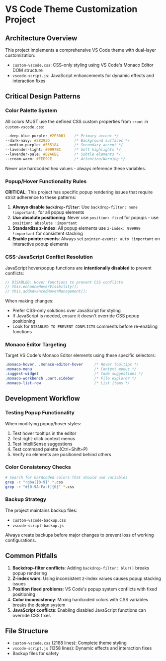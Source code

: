 # VS Code Theme Customization Project

## Architecture Overview

This project implements a comprehensive VS Code theme with dual-layer customization:
- `custom-vscode.css`: CSS-only styling using VS Code's Monaco Editor DOM structure
- `vscode-script.js`: JavaScript enhancements for dynamic effects and interaction fixes

## Critical Design Patterns

### Color Palette System
All colors MUST use the defined CSS custom properties from `:root` in `custom-vscode.css`:
```css
--deep-blue-purple: #2E3061    /* Primary accent */
--dark-navy: #28293D           /* Background surfaces */
--medium-purple: #555184       /* Secondary accent */
--lavender-light: #9997BC      /* Soft highlights */
--lavender-pale: #B2A6BE       /* Subtle elements */
--cream-warm: #FEE9CE          /* Attention/Warning */
```
Never use hardcoded hex values - always reference these variables.

### Popup/Hover Functionality Rules
**CRITICAL**: This project has specific popup rendering issues that require strict adherence to these patterns:

1. **Always disable `backdrop-filter`**: Use `backdrop-filter: none !important;` for all popup elements
2. **Use absolute positioning**: Never use `position: fixed` for popups - use `position: absolute !important`
3. **Standardize z-index**: All popup elements use `z-index: 999999 !important` for consistent stacking
4. **Enable pointer events**: Always set `pointer-events: auto !important` on interactive popup elements

### CSS-JavaScript Conflict Resolution
JavaScript hover/popup functions are **intentionally disabled** to prevent conflicts:
```javascript
// DISABLED: Hover functions to prevent CSS conflicts
// this.enhanceHoverVisibility();
// this.addAdvancedHoverManagement();
```
When making changes:
- Prefer CSS-only solutions over JavaScript for styling
- If JavaScript is needed, ensure it doesn't override CSS popup positioning
- Look for `DISABLED TO PREVENT CONFLICTS` comments before re-enabling functions

### Monaco Editor Targeting
Target VS Code's Monaco Editor elements using these specific selectors:
```css
.monaco-hover, .monaco-editor-hover     /* Hover tooltips */
.monaco-menu                            /* Context menus */
.suggest-widget                         /* Code suggestions */
.monaco-workbench .part.sidebar         /* File explorer */
.monaco-list-row                        /* List items */
```

## Development Workflow

### Testing Popup Functionality
When modifying popup/hover styles:
1. Test hover tooltips in the editor
2. Test right-click context menus
3. Test IntelliSense suggestions
4. Test command palette (Ctrl+Shift+P)
5. Verify no elements are positioned behind others

### Color Consistency Checks
```bash
# Search for hardcoded colors that should use variables
grep -r "rgba([0-9]" *.css
grep -r "#[0-9A-Fa-f]{6}" *.css
```

### Backup Strategy
The project maintains backup files:
- `custom-vscode-backup.css`
- `vscode-script-backup.js`

Always create backups before major changes to prevent loss of working configurations.

## Common Pitfalls

1. **Backdrop-filter conflicts**: Adding `backdrop-filter: blur()` breaks popup rendering
3. **Z-index wars**: Using inconsistent z-index values causes popup stacking issues
3. **Position fixed problems**: VS Code's popup system conflicts with fixed positioning
4. **Color inconsistency**: Mixing hardcoded colors with CSS variables breaks the design system
5. **JavaScript conflicts**: Enabling disabled JavaScript functions can override CSS fixes

## File Structure
- `custom-vscode.css` (2168 lines): Complete theme styling
- `vscode-script.js` (1358 lines): Dynamic effects and interaction fixes
- Backup files for safety

